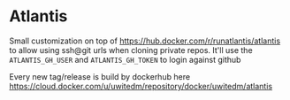 # Atlantis

Small customization on top of https://hub.docker.com/r/runatlantis/atlantis to allow using ssh@git urls when cloning private repos.
It'll use the `ATLANTIS_GH_USER` and `ATLANTIS_GH_TOKEN` to login against github

Every new tag/release is build by dockerhub here https://cloud.docker.com/u/uwitedm/repository/docker/uwitedm/atlantis 
